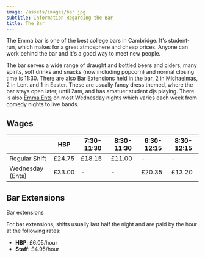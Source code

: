 ```yaml
---
image: /assets/images/bar.jpg
subtitle: Information Regarding the Bar
title: The Bar
---
```


The Emma bar is one of the best college bars in Cambridge. It's student-run, which makes for a great atmosphere and cheap prices. Anyone can work behind the bar and it's a good way to meet new people.

The bar serves a wide range of draught and bottled beers and ciders, many spirits, soft drinks and snacks (now including popcorn) and normal closing time is 11:30. There are also Bar Extensions held in the bar, 2 in Michaelmas, 2 in Lent and 1 in Easter. These are usually fancy dress themed, where the bar stays open later, until 2am, and has amatuer student djs playing. There is also [Emma Ents](/info/ents) on most Wednesday nights which varies each week from comedy nights to live bands.

## Wages
|                  | HBP    | 7:30-11:30 | 8:30-11:30 | 6:30-12:15 | 8:30-12:15 |
|------------------|--------|------------|------------|------------|------------|
| Regular Shift    | £24.75 | £18.15     | £11.00     | -          | -          |
| Wednesday (Ents) | £33.00 | -          | -          | £20.35     | £13.20     |

## Bar Extensions

Bar extensions

For bar extensions, shifts usually last half the night and are paid by the hour at the following rates:

- **HBP**: £6.05/hour
- **Staff**: £4.95/hour